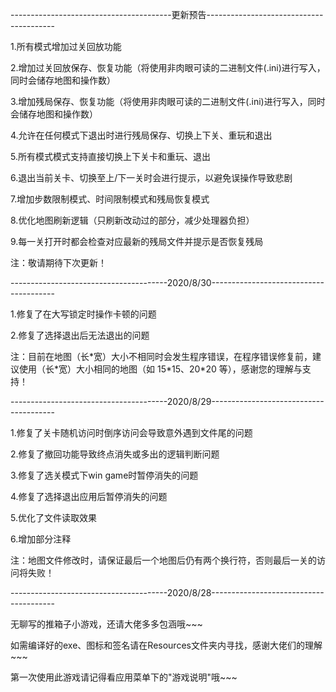 ----------------------------------------更新预告----------------------------------------

1.所有模式增加过关回放功能

2.增加过关回放保存、恢复功能（将使用非肉眼可读的二进制文件(.ini)进行写入，同时会储存地图和操作数）

3.增加残局保存、恢复功能（将使用非肉眼可读的二进制文件(.ini)进行写入，同时会储存地图和操作数）

4.允许在任何模式下退出时进行残局保存、切换上下关、重玩和退出

5.所有模式模式支持直接切换上下关卡和重玩、退出

6.退出当前关卡、切换至上/下一关时会进行提示，以避免误操作导致悲剧

7.增加步数限制模式、时间限制模式和残局恢复模式

8.优化地图刷新逻辑（只刷新改动过的部分，减少处理器负担）

9.每一关打开时都会检查对应最新的残局文件并提示是否恢复残局

注：敬请期待下次更新！

---------------------------------------2020/8/30---------------------------------------

1.修复了在大写锁定时操作卡顿的问题

2.修复了选择退出后无法退出的问题

注：目前在地图（长\*宽）大小不相同时会发生程序错误，在程序错误修复前，建议使用（长\*宽）大小相同的地图（如 15\*15、20\*20 等），感谢您的理解与支持！

---------------------------------------2020/8/29---------------------------------------

1.修复了关卡随机访问时倒序访问会导致意外遇到文件尾的问题

2.修复了撤回功能导致终点消失或多出的逻辑判断问题

3.修复了选关模式下win game时暂停消失的问题

4.修复了选择退出应用后暂停消失的问题

5.优化了文件读取效果

6.增加部分注释

注：地图文件修改时，请保证最后一个地图后仍有两个换行符，否则最后一关的访问将失败！

---------------------------------------2020/8/28---------------------------------------

无聊写的推箱子小游戏，还请大佬多多包涵哦~~~

如需编译好的exe、图标和签名请在Resources文件夹内寻找，感谢大佬们的理解~~~

第一次使用此游戏请记得看应用菜单下的"游戏说明"哦~~~

